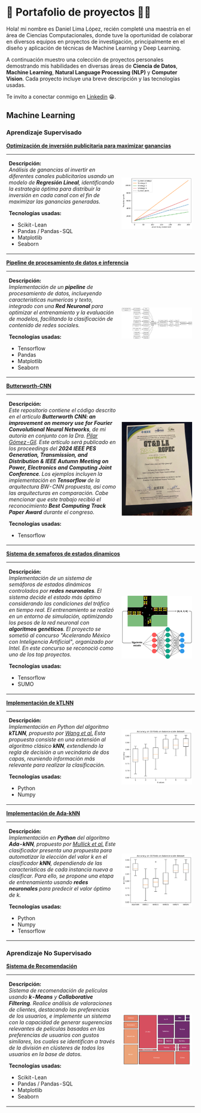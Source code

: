 # 🚀 Portafolio de proyectos 👨‍💻

Hola! mi nombre es Daniel Lima López, recién completé una maestría en el área de Ciencias Computacionales, donde tuve la oportunidad de colaborar en diversos equipos en proyectos de investigación, principalmente en el diseño y aplicación de técnicas de Machine Learning y Deep Learning.

A continuación muestro una colección de proyectos personales demostrando mis habilidades en diversas áreas de **Ciencia de Datos**, **Machine Learning**, **Natural Language Processing (NLP)** y **Computer Vision**. Cada proyecto incluye una breve descripción y las tecnologías usadas.

Te invito a conectar conmigo en [Linkedin](https://www.linkedin.com/in/daniel-lima-lopez/) 😁.

## Machine Learning

### Aprendizaje Supervisado

[**Optimización de inversión publicitaria para maximizar ganancias**](https://github.com/daniel-lima-lopez/Advertising-Investment-Analysis-for-Profit-Maximization)

<table>
<tr>
<td width="60%">
  
**Descripción:**  
*Análisis de ganancias al invertir en diferentes canales publicitarios usando un modelo de **Regresión Lineal**, identificando la estrategia óptima para distribuir la inversión en cada canal con el fin de maximizar las ganancias generadas.*  

**Tecnologías usadas:**  
- Scikit-Lean
- Pandas / Pandas-SQL
- Matplotlib
- Seaborn
  
</td>
<td width="40%">
  
<img src="https://github.com/daniel-lima-lopez/Advertising-Investment-Analysis-for-Profit-Maximization/blob/main/README_files/README_29_0.png" title="Project Screenshot">
  
</td>
</tr>
</table>

[**Pipeline de procesamiento de datos e inferencia**](https://github.com/daniel-lima-lopez/Tiktok-data-analysis)

<table>
<tr>
<td width="60%">
  
**Descripción:**  
*Implementación de un **pipeline** de procesamiento de datos, inclueyendo caracteristicas numericas y texto, integrado con una **Red Neuronal** para optimizar el entrenamiento y la evaluación de modelos, facilitando la clasificación de contenido de redes sociales.*  

**Tecnologías usadas:**  
- Tensorflow
- Pandas
- Matplotlib
- Seaborn

  
</td>
<td width="40%">
  
<img src="https://github.com/daniel-lima-lopez/Tiktok-data-analysis/blob/main/README_files/README_22_0.png">
  
</td>
</tr>
</table>


[**Butterworth-CNN**](https://github.com/daniel-lima-lopez/BW-CNN)

<table>
<tr>
<td width="60%">
  
**Descripción:**  
*Este repositorio contiene el código descrito en el articulo **Butterworth CNN: an improvement on memory use for Fourier Convolutional Neural Networks**, de mi autoría en conjunto con la Dra. [Pilar Gómez-Gil](https://scholar.google.com/citations?user=M3yVI1oAAAAJ&hl=es). Este artículo será publicado en los proceedings del **2024 IEEE PES Generation, Transmission, and Distribution & IEEE Autumn Meeting on Power, Electronics and Computing Joint Conference**. Los ejemplos incluyen la implementación en **Tensorflow** de la arquitectura BW-CNN propuesta, así como las arquitecturas en comparación. Cabe mencionar que este trabajo recibió el reconocimiento **Best Computing Track Paper Award** durante el congreso.*  

**Tecnologías usadas:**  
- Tensorflow
  
</td>
<td width="40%">
  
<img src="https://github.com/daniel-lima-lopez/BW-CNN/blob/main/ROPEC.jpeg">
  
</td>
</tr>
</table>


[**Sistema de semaforos de estados dinamicos**](https://github.com/daniel-lima-lopez/Dynamic-State-Traffic-Lights)

<table>
<tr>
<td width="60%">
  
**Descripción:**  
*Implementación de un sistema de semáforos de estados dinámicos controlados por **redes neuronales**. El sistema decide el estado más óptimo considerando las condiciones del tráfico en tiempo real. El entrenamiento se realizó en un entorno de simulación, optimizando los pesos de la red neuronal con **algoritmos genéticos**. El proyecto se sometió al concurso "Acelerando México con Inteligencia Artificial", organizado por Intel. En este concurso se reconoció como uno de los top proyectos.* 

**Tecnologías usadas:**  
- Tensorflow
- SUMO
  
</td>
<td width="40%">
  
<img src="https://github.com/daniel-lima-lopez/Dynamic-State-Traffic-Lights/blob/main/imgs/Diagrama.png">
  
</td>
</tr>
</table>


[**Implementación de kTLNN**](https://github.com/daniel-lima-lopez/kTLNN-Python)

<table>
<tr>
<td width="60%">
  
**Descripción:**  
*Implementación en Python del algoritmo **kTLNN**, propuesto por [Wang et al.](https://www.sciencedirect.com/science/article/abs/pii/S0950705121008662) Esta propuesta consiste en una extensión al algoritmo clásico **kNN**, extendiendo la regla de decisión a un vecindario de dos capas, reuniendo información más relevante para realizar la clasificación.* 

**Tecnologías usadas:**  
- Python
- Numpy

  
</td>
<td width="40%">
  
<img src="https://github.com/daniel-lima-lopez/kTLNN-Python/blob/main/imgs/ks_balance-scale.png">
  
</td>
</tr>
</table>


[**Implementación de Ada-kNN**](https://github.com/daniel-lima-lopez/Ada-kNN-Python)

<table>
<tr>
<td width="60%">
  
**Descripción:**  
*Implementación en **Python** del algoritmo **Ada-kNN**, propuesto por [Mullick et al.](https://ieeexplore.ieee.org/abstract/document/8326728) Este clasificador presenta una propuesta para automatizar la elección del valor k en el clasificador **kNN**, dependiendo de las características de cada instancia nueva a clasificar. Para ello, se propone una etapa de entrenamiento usando **redes neuronales** para predecir el valor óptimo de k.*

**Tecnologías usadas:**  
- Python
- Numpy
- Tensorflow
  
</td>
<td width="40%">
  
<img src="https://github.com/daniel-lima-lopez/Ada-kNN-Python/blob/main/imgs/ks_balance-scale.png">
  
</td>
</tr>
</table>


### Aprendizaje No Supervisado
[**Sistema de Recomendación**](https://github.com/daniel-lima-lopez/Collaborative-Filtering-in-Recomender-System)

<table>
<tr>
<td width="60%">
  
**Descripción:**  
*Sistema de recomendación de películas usando **k-Means** y **Collaborative Filtering**. Realice análisis de valoraciones de clientes, destacando las preferencias de los usuarios, e implemente un sistema con la capacidad de generar sugerencias relevantes de películas basadas en las preferencias de usuarios con gustos similares, los cuales se identifican a través de la división en clústeres de todos los usuarios en la base de datos.*  

**Tecnologías usadas:**  
- Scikit-Lean
- Pandas / Pandas-SQL
- Matplotlib
- Seaborn
  
</td>
<td width="40%">
  
<img src="https://github.com/daniel-lima-lopez/Collaborative-Filtering-in-Recomender-System/blob/main/README_files/README_14_1.png" title="Project Screenshot">
  
</td>
</tr>
</table>
